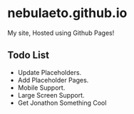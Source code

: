 # nebulaeto.github.io

My site, Hosted using Github Pages!

## Todo List

- Update Placeholders.
- Add Placeholder Pages.
- Mobile Support.
- Large Screen Support.
- Get Jonathon Something Cool
